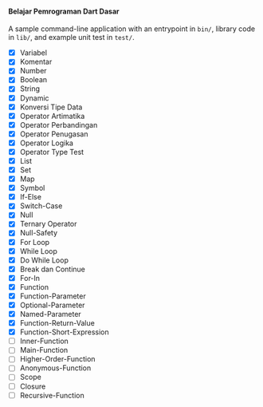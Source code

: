 #### Belajar Pemrograman Dart Dasar
A sample command-line application with an entrypoint in `bin/`, library code
in `lib/`, and example unit test in `test/`.

- [X] Variabel
- [X] Komentar
- [X] Number
- [X] Boolean
- [X] String
- [X] Dynamic
- [X] Konversi Tipe Data
- [X] Operator Artimatika
- [X] Operator Perbandingan
- [X] Operator Penugasan
- [X] Operator Logika
- [X] Operator Type Test
- [X] List
- [X] Set
- [X] Map
- [X] Symbol
- [X] If-Else
- [X] Switch-Case
- [X] Null
- [X] Ternary Operator
- [X] Null-Safety
- [X] For Loop
- [X] While Loop
- [X] Do While Loop
- [X] Break dan Continue
- [X] For-In
- [X] Function
- [X] Function-Parameter
- [X] Optional-Parameter
- [X] Named-Parameter
- [X] Function-Return-Value
- [X] Function-Short-Expression
- [ ] Inner-Function
- [ ] Main-Function
- [ ] Higher-Order-Function
- [ ] Anonymous-Function
- [ ] Scope
- [ ] Closure
- [ ] Recursive-Function
